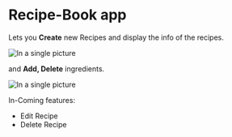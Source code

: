 # Recipe-Book app

Lets you **Create** new Recipes and display the info of the recipes.

![In a single picture](https://i.imgur.com/UrzLhO4.png)


and **Add, Delete** ingredients.

![In a single picture](https://i.imgur.com/b00yhd0.png)


In-Coming features:

* Edit Recipe
* Delete Recipe
